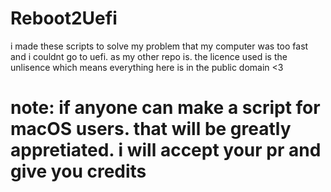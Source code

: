 # Reboot2Uefi
i made these scripts to solve my problem that my computer was too fast and i couldnt go to uefi.
as my other repo is. the licence used is the unlisence
which means everything here is in the public domain
<3

# note: if anyone can make a script for macOS users. that will be greatly appretiated. i will accept your pr and give you credits
